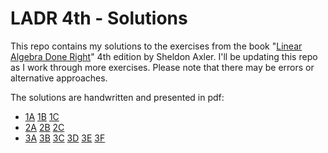 # LADR 4th - Solutions

This repo contains my solutions to the exercises from the book "[Linear Algebra Done Right](https://linear.axler.net/)" 4th edition by Sheldon Axler. I'll be updating this repo as I work through more exercises.
Please note that there may be errors or alternative approaches.

The solutions are handwritten and presented in pdf:
- [1A](./solutions/chapter_1/1A.pdf) [1B](./solutions/chapter_1/1B.pdf) [1C](./solutions/chapter_1/1C.pdf)
- [2A](./solutions/chapter_2/2A.pdf) [2B](./solutions/chapter_2/2B.pdf) [2C](./solutions/chapter_2/2C.pdf)
- [3A](./solutions/chapter_3/3A.pdf) [3B](./solutions/chapter_3/3B.pdf) [3C](./solutions/chapter_3/3C.pdf)
[3D](./solutions/chapter_3/3D.pdf) [3E](./solutions/chapter_3/3E.pdf) [3F](./solutions/chapter_3/3F.pdf)